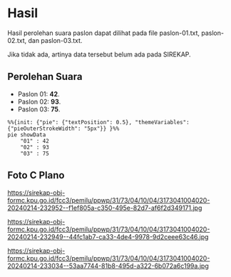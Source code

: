 # Hasil

Hasil perolehan suara paslon dapat dilihat pada file paslon-01.txt, paslon-02.txt, dan paslon-03.txt.

Jika tidak ada, artinya data tersebut belum ada pada SIREKAP.

## Perolehan Suara

 * Paslon 01: **42**.
 * Paslon 02: **93**.
 * Paslon 03: **75**.

```mermaid
%%{init: {"pie": {"textPosition": 0.5}, "themeVariables": {"pieOuterStrokeWidth": "5px"}} }%%
pie showData
    "01" : 42
    "02" : 93
    "03" : 75
```
## Foto C Plano

https://sirekap-obj-formc.kpu.go.id/fcc3/pemilu/ppwp/31/73/04/10/04/3173041004020-20240214-232952--f1ef805a-c350-495e-82d7-af6f2d349171.jpg

https://sirekap-obj-formc.kpu.go.id/fcc3/pemilu/ppwp/31/73/04/10/04/3173041004020-20240214-232949--44fc1ab7-ca33-4de4-9978-9d2ceee63c46.jpg

https://sirekap-obj-formc.kpu.go.id/fcc3/pemilu/ppwp/31/73/04/10/04/3173041004020-20240214-233034--53aa7744-81b8-495d-a322-6b072a6c199a.jpg
